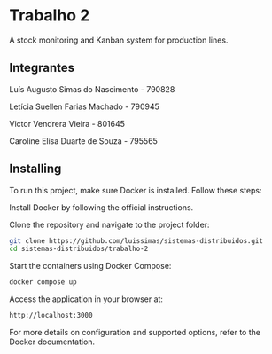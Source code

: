 # Trabalho 2

A stock monitoring and Kanban system for production lines.

## Integrantes

Luís Augusto Simas do Nascimento - 790828


Letícia Suellen Farias Machado - 790945


Victor Vendrera Vieira - 801645


Caroline Elisa Duarte de Souza - 795565

## Installing

To run this project, make sure Docker is installed. Follow these steps:

Install Docker by following the official instructions.

Clone the repository and navigate to the project folder:

```sh
git clone https://github.com/luissimas/sistemas-distribuidos.git
cd sistemas-distribuidos/trabalho-2
```

Start the containers using Docker Compose:


```sh
docker compose up
```

Access the application in your browser at:

```sh
http://localhost:3000
```
For more details on configuration and supported options, refer to the Docker documentation.
